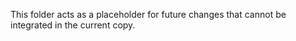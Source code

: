 This folder acts as a placeholder for future changes that cannot be integrated in the current copy.
